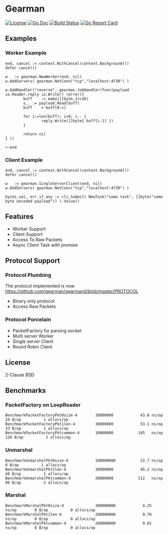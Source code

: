 # Gearman

[![License](http://img.shields.io/badge/license-Simplified_BSD-blue.svg?style=flat)](LICENSE.txt) [![Go Doc](http://img.shields.io/badge/godoc-gearman-blue.svg?style=flat)](http://godoc.org/github.com/nathanaelle/gearman) [![Build Status](https://travis-ci.org/nathanaelle/gearman.svg?branch=master)](https://travis-ci.org/nathanaelle/gearman) [![Go Report Card](https://goreportcard.com/badge/github.com/nathanaelle/gearman)](https://goreportcard.com/report/github.com/nathanaelle/gearman)

## Examples

### Worker Example

```
end, cancel := context.WithCancel(context.Background())
defer cancel()

w	:= gearman.NewWorker(end, nil)
w.AddServers( gearman.NetConn("tcp","localhost:4730") )

w.AddHandler("reverse", gearman.JobHandler(func(payload io.Reader,reply io.Writer) (error){
        buff	:= make([]byte,1<<16)
        s,_	:= payload.Read(buff)
        buff	= buff[0:s]

        for i:=len(buff); i>0; i-- {
                reply.Write([]byte{ buff[i-1] })
        }

        return nil
} ))

<-end
```

### Client Example

```
end, cancel := context.WithCancel(context.Background())
defer cancel()

w	:= gearman.SingleServerClient(end, nil)
w.AddServers( gearman.NetConn("tcp","localhost:4730") )

bytes_val, err_if_any := cli.Submit( NewTask("some task", []byte("some byte encoded payload")) ).Value()

```

## Features

  * Worker Support
  * Client Support
  * Access To Raw Packets
  * Async Client Task with promise

## Protocol Support

### Protocol Plumbing

  The protocol implemented is now  https://github.com/gearman/gearmand/blob/master/PROTOCOL

  * Binary only protocol
  * Access Raw Packets

### Protocol Porcelain

  * PacketFactory for parsing socket
  * Multi server Worker
  * Single server Client
  * Round Robin Client

## License

2-Clause BSD

## Benchmarks


### PacketFactory on LoopReader

```
BenchmarkPacketFactoryPkt0size-4    	30000000	        43.8 ns/op	      20 B/op	       1 allocs/op
BenchmarkPacketFactoryPkt1len-4     	30000000	        53.1 ns/op	      33 B/op	       1 allocs/op
BenchmarkPacketFactoryPktcommon-4   	10000000	       145   ns/op	     128 B/op	       2 allocs/op
```

### Unmarshal

```
BenchmarkUnmarshalPkt0size-4        	100000000	        22.7 ns/op	       8 B/op	       1 allocs/op
BenchmarkUnmarshalPkt1len-4         	30000000	        45.2 ns/op	      48 B/op	       1 allocs/op
BenchmarkUnmarshalPktcommon-4       	20000000	       112   ns/op	      96 B/op	       2 allocs/op
```


### Marshal

```
BenchmarkMarshalPkt0size-4          	300000000	         4.25 ns/op	       0 B/op	       0 allocs/op
BenchmarkMarshalPkt1len-4           	200000000	         9.70 ns/op	       0 B/op	       0 allocs/op
BenchmarkMarshalPktcommon-4         	200000000	         9.81 ns/op	       0 B/op	       0 allocs/op
```
